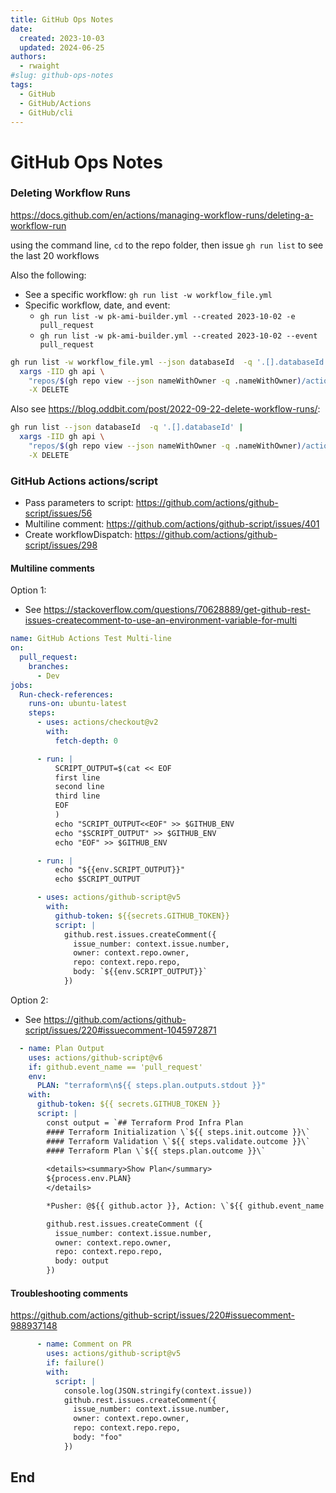 ```yaml
---
title: GitHub Ops Notes
date:
  created: 2023-10-03
  updated: 2024-06-25
authors:
  - rwaight
#slug: github-ops-notes
tags:
  - GitHub
  - GitHub/Actions
  - GitHub/cli
---
```


# GitHub Ops Notes


### Deleting Workflow Runs

https://docs.github.com/en/actions/managing-workflow-runs/deleting-a-workflow-run

using the command line, `cd` to the repo folder, then issue `gh run list` to see the last 20 workflows

Also the following:
- See a specific workflow: `gh run list -w workflow_file.yml`
- Specific workflow, date, and event: 
    - `gh run list -w pk-ami-builder.yml --created 2023-10-02 -e pull_request`
    - `gh run list -w pk-ami-builder.yml --created 2023-10-02 --event pull_request`

```bash
gh run list -w workflow_file.yml --json databaseId  -q '.[].databaseId' |
  xargs -IID gh api \
    "repos/$(gh repo view --json nameWithOwner -q .nameWithOwner)/actions/runs/ID" \
    -X DELETE
```

Also see https://blog.oddbit.com/post/2022-09-22-delete-workflow-runs/:
```bash
gh run list --json databaseId  -q '.[].databaseId' |
  xargs -IID gh api \
    "repos/$(gh repo view --json nameWithOwner -q .nameWithOwner)/actions/runs/ID" \
    -X DELETE
```


### GitHub Actions actions/script

- Pass parameters to script: https://github.com/actions/github-script/issues/56
- Multiline comment: https://github.com/actions/github-script/issues/401
- Create workflowDispatch: https://github.com/actions/github-script/issues/298


#### Multiline comments

Option 1: 
- See https://stackoverflow.com/questions/70628889/get-github-rest-issues-createcomment-to-use-an-environment-variable-for-multi

```yaml
name: GitHub Actions Test Multi-line
on:
  pull_request:
    branches:
      - Dev
jobs:
  Run-check-references:
    runs-on: ubuntu-latest
    steps:
      - uses: actions/checkout@v2
        with:
          fetch-depth: 0

      - run: |
          SCRIPT_OUTPUT=$(cat << EOF
          first line
          second line
          third line
          EOF
          )
          echo "SCRIPT_OUTPUT<<EOF" >> $GITHUB_ENV
          echo "$SCRIPT_OUTPUT" >> $GITHUB_ENV
          echo "EOF" >> $GITHUB_ENV

      - run: |
          echo "${{env.SCRIPT_OUTPUT}}"
          echo $SCRIPT_OUTPUT

      - uses: actions/github-script@v5
        with:
          github-token: ${{secrets.GITHUB_TOKEN}}
          script: |
            github.rest.issues.createComment({
              issue_number: context.issue.number,
              owner: context.repo.owner,
              repo: context.repo.repo,
              body: `${{env.SCRIPT_OUTPUT}}`
            })

```

Option 2:
- See https://github.com/actions/github-script/issues/220#issuecomment-1045972871

```yaml
  - name: Plan Output
    uses: actions/github-script@v6
    if: github.event_name == 'pull_request'
    env:
      PLAN: "terraform\n${{ steps.plan.outputs.stdout }}"
    with:
      github-token: ${{ secrets.GITHUB_TOKEN }}
      script: |
        const output = `## Terraform Prod Infra Plan
        #### Terraform Initialization \`${{ steps.init.outcome }}\`
        #### Terraform Validation \`${{ steps.validate.outcome }}\`
        #### Terraform Plan \`${{ steps.plan.outcome }}\`
        
        <details><summary>Show Plan</summary>
        ${process.env.PLAN}
        </details>

        *Pusher: @${{ github.actor }}, Action: \`${{ github.event_name }}\`*`;

        github.rest.issues.createComment ({
          issue_number: context.issue.number,
          owner: context.repo.owner,
          repo: context.repo.repo,
          body: output
        })
```

#### Troubleshooting comments

https://github.com/actions/github-script/issues/220#issuecomment-988937148
```yaml
      - name: Comment on PR
        uses: actions/github-script@v5
        if: failure()
        with:
          script: |
            console.log(JSON.stringify(context.issue))
            github.rest.issues.createComment({
              issue_number: context.issue.number,
              owner: context.repo.owner,
              repo: context.repo.repo,
              body: "foo"
            })
```


## End
